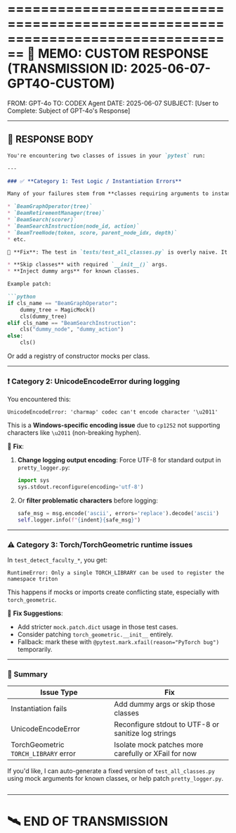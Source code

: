 ================================================================================
📠 MEMO: CUSTOM RESPONSE (TRANSMISSION ID: 2025-06-07-GPT4O-CUSTOM)
================================================================================

FROM: GPT-4o
TO: CODEX Agent
DATE: 2025-06-07
SUBJECT: [User to Complete: Subject of GPT-4o's Response]

--------------------------------------------------------------------------------
🧾 RESPONSE BODY
--------------------------------------------------------------------------------

```markdown
You're encountering two classes of issues in your `pytest` run:

---

### ✅ **Category 1: Test Logic / Instantiation Errors**

Many of your failures stem from **classes requiring arguments to instantiate**, but the test suite is attempting to call `cls()` with no arguments. Examples:

* `BeamGraphOperator(tree)`
* `BeamRetirementManager(tree)`
* `BeamSearch(scorer)`
* `BeamSearchInstruction(node_id, action)`
* `BeamTreeNode(token, score, parent_node_idx, depth)`
* etc.

📌 **Fix**: The test in `tests/test_all_classes.py` is overly naive. It should either:

* **Skip classes** with required `__init__()` args.
* **Inject dummy args** for known classes.

Example patch:

```python
if cls_name == "BeamGraphOperator":
    dummy_tree = MagicMock()
    cls(dummy_tree)
elif cls_name == "BeamSearchInstruction":
    cls("dummy_node", "dummy_action")
else:
    cls()
```

Or add a registry of constructor mocks per class.

---

### ❗ **Category 2: UnicodeEncodeError during logging**

You encountered this:

```
UnicodeEncodeError: 'charmap' codec can't encode character '\u2011'
```

This is a **Windows-specific encoding issue** due to `cp1252` not supporting characters like `\u2011` (non-breaking hyphen).

📌 **Fix**:

1. **Change logging output encoding**:
   Force UTF-8 for standard output in `pretty_logger.py`:

   ```python
   import sys
   sys.stdout.reconfigure(encoding='utf-8')
   ```

2. Or **filter problematic characters** before logging:

   ```python
   safe_msg = msg.encode('ascii', errors='replace').decode('ascii')
   self.logger.info(f"{indent}{safe_msg}")
   ```

---

### ⚠️ **Category 3: Torch/TorchGeometric runtime issues**

In `test_detect_faculty_*`, you get:

```
RuntimeError: Only a single TORCH_LIBRARY can be used to register the namespace triton
```

This happens if mocks or imports create conflicting state, especially with `torch_geometric`.

📌 **Fix Suggestions**:

* Add stricter `mock.patch.dict` usage in those test cases.
* Consider patching `torch_geometric.__init__` entirely.
* Fallback: mark these with `@pytest.mark.xfail(reason="PyTorch bug")` temporarily.

---

### 🧪 Summary

| Issue Type                           | Fix                                                  |
| ------------------------------------ | ---------------------------------------------------- |
| Instantiation fails                  | Add dummy args or skip those classes                 |
| UnicodeEncodeError                   | Reconfigure stdout to UTF-8 or sanitize log strings  |
| TorchGeometric `TORCH_LIBRARY` error | Isolate mock patches more carefully or XFail for now |

If you'd like, I can auto-generate a fixed version of `test_all_classes.py` using mock arguments for known classes, or help patch `pretty_logger.py`.

  ```
```

--------------------------------------------------------------------------------
🛰️ END OF TRANSMISSION
================================================================================
